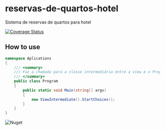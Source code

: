 # reservas-de-quartos-hotel
Sistema de reservas de quartos para hotel

[![Coverage Status](https://coveralls.io/repos/github/jeh-dias/reservas-de-quartos-hotel/badge.svg?branch=master)](https://coveralls.io/github/jeh-dias/reservas-de-quartos-hotel?branch=master)

## How to use
```cs
namespace Aplications
{
    /// <summary>
    /// Faz a chamada para a classe intermediária entre a view e o Program
    /// </summary>
    public class Program
    {
        public static void Main(string[] args)
        {
            new ViewIntermediate().StartChoices();
        }
    }
}
```
![Nuget](https://img.shields.io/nuget/dt/LibraryCalc03.svg)

